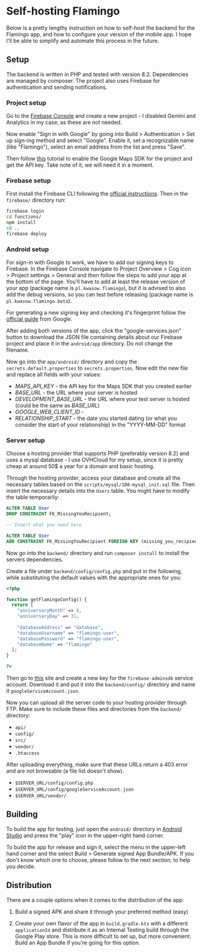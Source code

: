 # Self-hosting Flamingo

Below is a pretty lengthy instruction on how to self-host the backend for the
Flamingo app, and how to configure your version of the mobile app. I hope
I'll be able to simplify and automate this process in the future.

## Setup

The backend is written in PHP and tested with version 8.2. Dependencies are
managed by composer. The project also uses Firebase for authentication and
sending notifications.

### Project setup

Go to the [Firebase Console](https://console.firebase.google.com/) and create
a new project - I disabled Gemini and Analytics in my case, as these are not
needed.

Now enable "Sign in with Google" by going into Build > Authentication > Set up
sign-ing method and select "Google". Enable it, set a recognizable name (like
"Flamingo"), select an email address from the list and press "Save".

Then follow [this](https://developers.google.com/maps/documentation/android-sdk/get-api-key)
tutorial to enable the Google Maps SDK for the project and get the API key.
Take note of it, we will need it in a moment.

### Firebase setup

First install the Firebase CLI following the
[official instructions](https://firebase.google.com/docs/cli/). Then in the
`firebase/` directory run:

```bash
firebase login
cd functions/
npm install
cd ..
firebase deploy
```

### Android setup

For sign-in with Google to work, we have to add our signing keys to Firebase.
In the Firebase Console navigate to Project Overview > Cog icon > Project
settings > General and then follow the steps to add your app at the bottom of
the page. You'll have to add at least the release version of your app (package
name is `pl.kwasow.flamingo`), but it is advised to also add the debug versions,
so you can test before releasing (package name is `pl.kwasow.flamingo.beta`).

For generating a new signing key and checking it's fingerprint follow the
[official guide](https://developer.android.com/studio/publish/app-signing) from
Google.

After adding both versions of the app, click the "google-services.json" button
to download the JSON file containing details about our Firebase project and place
it in the `android/app` directory. Do not change the filename.

Now go into the `app/android/` directory and copy the `secrets.default.properties`
to `secrets.properties`. Now edit the new file and replace all fields with your
values:

- _MAPS\_API\_KEY_ - the API key for the Maps SDK that you created earlier
- _BASE\_URL_ - the URL where your server is hosted
- _DEVELOPMENT\_BASE\_URL_ - the URL where your test server is hosted (could be
  the same as _BASE\_URL_)
- _GOOGLE\_WEB\_CLIENT\_ID_ -
- _RELATIONSHIP\_START_ - the date you started dating (or what you consider the
  start of your relationship) in the "YYYY-MM-DD" format

### Server setup

Choose a hosting provider that supports PHP (preferably version 8.2) and uses a
mysql database - I use OVHCloud for my setup, since it is pretty cheap at around
50$ a year for a domain and basic hosting.

Through the hosting provider, access your database and create all the necessary
tables based on the `scripts/mysql/100-mysql_init.sql` file. Then insert the
necessary details into the `Users` table. You might have to modify the table
temporarily:

```sql
ALTER TABLE User
DROP CONSTRAINT FK_MissingYouRecipient;

-- Insert what you need here

ALTER TABLE User
ADD CONSTRAINT FK_MissingYouRecipient FOREIGN KEY (missing_you_recipient) REFERENCES User(id);
```

Now go into the `backend/` directory and run `composer install` to install the
servers dependencies.

Create a file under `backend/config/config.php` and put in the following, while
substituting the default values with the appropriate ones for you:

```php
<?php

function getFlamingoConfig() {
  return [
    "anniversaryMonth" => 8,
    "anniversaryDay" => 31,
    
    "databaseAddress" => "database",
    "databaseUsername" => "flamingo-user",
    "databasePassword" => "flamingo-user",
    "databaseName" => "flamingo"
  ];
}

?>
```

Then go to [this](https://console.cloud.google.com/iam-admin/serviceaccounts?inv=1&invt=AbsHIw&walkthrough_id=iam--create-service-account)
site and create a new key for the `firebase-adminsdk` service account. Download
it and put it into the `backend/config/` directory and name it `googleServiceAccount.json`.

Now you can upload all the server code to your hosting provider through FTP.
Make sure to include these files and directories from the `backend/` directory:

- `api/`
- `config/`
- `src/`
- `vendor/`
- `.htaccess`

After uploading everything, make sure that these URLs return a 403 error and
are not browsable (a file list doesn't show).

- `$SERVER_URL/config/config.php`
- `$SERVER_URL/config/googleServiceAccount.json`
- `$SERVER_URL/vendor/`

## Building

To build the app for testing, just open the `android/` directory in
[Android Studio](https://developer.android.com/studio) and press the "play"
icon in the upper-right hand corner.

To build the app for release and sign it, select the menu in the upper-left
hand corner and the select Build > Generate signed App Bundle/APK. If you
don't know which one to choose, please follow to the next section, to help you
decide.

## Distribution

There are a couple options when it comes to the distribution of the app:

1. Build a signed APK and share it through your preferred method (easy)

2. Create your own flavor of the app in `build.gradle.kts` with a different
   `applicationId` and distribute it as an Internal Testing build through the
   Google Play store. This is more difficult to set up, but more convenient.
   Build an App Bundle if you're going for this option.
